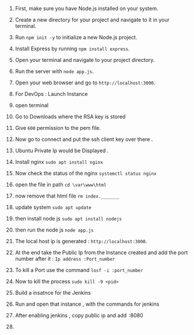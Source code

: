 1. First, make sure you have Node.js installed on your system.
2. Create a new directory for your project and navigate to it in your terminal.
3. Run `npm init -y` to initialize a new Node.js project.
4. Install Express by running `npm install express`.
5. Open your terminal and navigate to your project directory.
6. Run the server with `node app.js`.
7. Open your web browser and go to `http://localhost:3000`.

1. For DevOps : Launch Instance
2. open terminal
3. Go to Downloads where the RSA key is stored
4. Give `600` permission to the pem file. 
5. Now go to connect and put the ssh client key over there .
6. Ubuntu Private Ip would be Displayed .
7. Install nginx `sudo apt install nginx`
8. Now check the status of the nginx `systemctl status nginx`
9. open the file in path `cd \var\www\html`
10. now remove that html file `rm index._______`
11. update system `sudo apt update`
12. then install node js `sudo apt install nodejs`
13. then run the node js `node app.js`
14. The local host ip is generated : `http://localhost:3000`.
15. At the end take the Public Ip from the Instance created and add the port number after it : `Ip address :Port_number`
16. To kill a Port use the command `losf -i :port_number`
17. Now to kill the process `sudo kill -9 <pid>`
18.  ⁠Build a insatnce for the Jenkins
19.  Run and open that instance , with the commands for jenkins
20.  After enabling jenkins , copy public ip   and add ⁠ :8080 ⁠
4.
 
